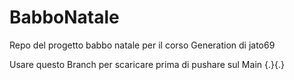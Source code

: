 # BabboNatale
Repo del progetto babbo natale per il corso Generation di jato69

Usare questo Branch per scaricare prima di pushare sul Main
{.}{.}